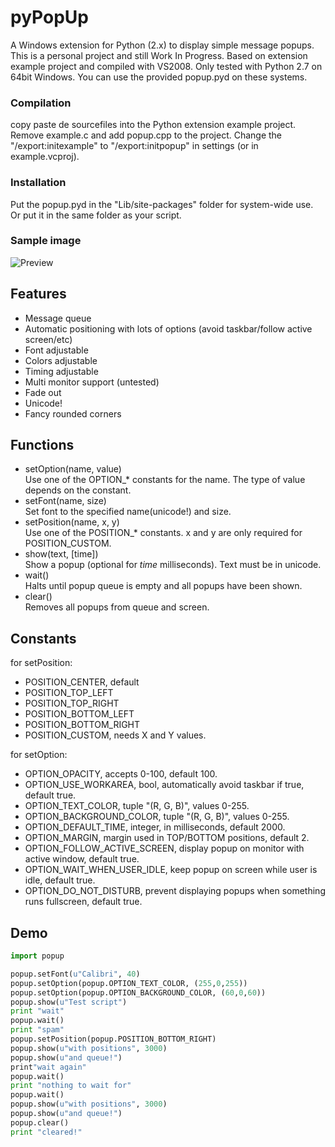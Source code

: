 # pyPopUp

A Windows extension for Python (2.x) to display simple message popups.  
This is a personal project and still Work In Progress. Based on extension example project and compiled with VS2008.
Only tested with Python 2.7 on 64bit Windows. You can use the provided popup.pyd on these systems.

### Compilation
copy paste de sourcefiles into the Python extension example project. Remove example.c and add popup.cpp to the project.
Change the "/export:initexample" to "/export:initpopup" in settings (or in example.vcproj).

### Installation
Put the popup.pyd in the "Lib/site-packages" folder for system-wide use. Or put it in the same folder as your script.

### Sample image
![Preview](https://raw.github.com/ArmyOfPirates/miniature-octo-shame/master/pyPopUp/popup.png)

## Features
* Message queue
* Automatic positioning with lots of options (avoid taskbar/follow active screen/etc)
* Font adjustable
* Colors adjustable
* Timing adjustable
* Multi monitor support (untested)
* Fade out
* Unicode!
* Fancy rounded corners

## Functions
* setOption(name, value)  
  Use one of the OPTION_* constants for the name. The type of value depends on the constant.
* setFont(name, size)  
  Set font to the specified name(unicode!) and size.
* setPosition(name, x, y)  
  Use one of the POSITION_* constants. x and y are only required for POSITION_CUSTOM.
* show(text, [time])  
  Show a popup (optional for _time_ milliseconds). Text must be in unicode.
* wait()  
  Halts until popup queue is empty and all popups have been shown.
* clear()  
  Removes all popups from queue and screen.

## Constants
for setPosition:
* POSITION_CENTER, default
* POSITION_TOP_LEFT
* POSITION_TOP_RIGHT
* POSITION_BOTTOM_LEFT
* POSITION_BOTTOM_RIGHT
* POSITION_CUSTOM, needs X and Y values.

for setOption:
* OPTION_OPACITY, accepts 0-100, default 100.
* OPTION_USE_WORKAREA, bool, automatically avoid taskbar if true, default true.
* OPTION_TEXT_COLOR, tuple "(R, G, B)", values 0-255.
* OPTION_BACKGROUND_COLOR, tuple "(R, G, B)", values 0-255.
* OPTION_DEFAULT_TIME, integer, in milliseconds, default 2000.
* OPTION_MARGIN, margin used in TOP/BOTTOM positions, default 2.
* OPTION_FOLLOW_ACTIVE_SCREEN, display popup on monitor with active window, default true.
* OPTION_WAIT_WHEN_USER_IDLE, keep popup on screen while user is idle, default true.
* OPTION_DO_NOT_DISTURB, prevent displaying popups when something runs fullscreen, default true.

## Demo
```python
import popup

popup.setFont(u"Calibri", 40)
popup.setOption(popup.OPTION_TEXT_COLOR, (255,0,255))
popup.setOption(popup.OPTION_BACKGROUND_COLOR, (60,0,60))
popup.show(u"Test script")
print "wait"
popup.wait()
print "spam"
popup.setPosition(popup.POSITION_BOTTOM_RIGHT)
popup.show(u"with positions", 3000)
popup.show(u"and queue!")
print"wait again"
popup.wait()
print "nothing to wait for"
popup.wait()
popup.show(u"with positions", 3000)
popup.show(u"and queue!")
popup.clear()
print "cleared!"
```